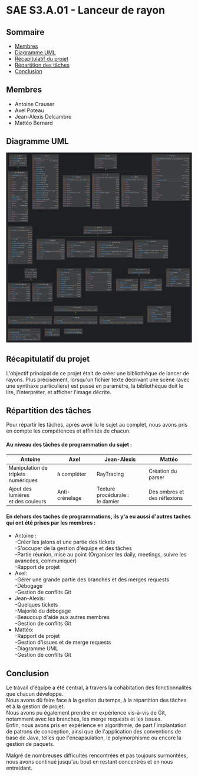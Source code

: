 # SAE S3.A.01 - Lanceur de rayon

  

## Sommaire

- [Membres](#Membres)
- [Diagramme UML](#Diagramme-UML)
- [Récapitulatif du projet](#Récapitulatif-du-projet)
- [Répartition des tâches](#Répartition-des-tâches)
- [Conclusion](#Conclusion)

  

## Membres
- Antoine Crauser
- Axel Poteau
- Jean-Alexis Delcambre
- Mattéo Bernard
  

## Diagramme UML

  

![diagramme](src/main/resources/uml.png "diagramme")

  

## Récapitulatif du projet

L'objectif principal de ce projet était de créer une bibliothèque de lancer de rayons.
Plus précisément, lorsqu'un fichier texte décrivant une scène (avec une synthaxe particulière) est passé en paramètre, la bibliothèque doit le lire, l'interpréter, et afficher l'image décrite.
  

## Répartition des tâches
Pour répartir les tâches, après avoir lu le sujet au complet, nous avons pris en compte les compétences et affinités de chacun. 

#### Au niveau des tâches de programmation du sujet :

| Antoine                                 | Axel           | Jean-Alexis                        | Mattéo                           |
|-----------------------------------------|----------------|------------------------------------|----------------------------------|
| Manipulation de <br>triplets numériques | à compléter    | RayTracing           | Création du parser               |
| Ajout des lumières <br>et des couleurs  | Anti-crénelage | Texture procédurale :<br>le damier | Des ombres et <br>des réflexions |

#### En dehors des taches de programmations, ils y'a eu aussi d'autres taches qui ont été prises par les membres :
- Antoine :<br>
	-Créer les jalons et une partie des tickets <br>
	-S'occuper de la gestion d'équipe et des tâches <br>
	-Partie réunion, mise au point (Organiser les daily, meetings, suivre les avancées, communiquer)<br>
	-Rapport de projet<br>
- Axel:<br>
	-Gérer une grande partie des branches et des merges requests<br>
	-Débogage <br>
	-Gestion de conflits Git
- Jean-Alexis:<br>
	-Quelques tickets<br>
	-Majorité du débogage<br>
	-Beaucoup d'aide aux autres membres<br>
	-Gestion de conflits Git
- Mattéo:<br>
	-Rapport de projet<br>
	-Gestion d'issues et de merge requests<br>
	-Diagramme UML<br>
	-Gestion de conflits Git
	

## Conclusion 

Le travail d'équipe a été central, à travers la cohabitation des fonctionnalités que chacun développe. <br>
Nous avons dû faire face à la gestion du temps, à la répartition des tâches et à la gestion de projet. <br>
Nous avons pu également prendre en expérience vis-à-vis de Git, notamment avec les branches, les merge requests et les issues. <br>
Enfin, nous avons pris en expérience en algorithmie, de part l'implantation de patrons de conception, ainsi que de l'application des conventions de base de Java, telles que l'encapsulation, le polymorphisme ou encore la gestion de paquets.

Malgré de nombreuses difficultés rencontrées et pas toujours surmontées, nous avons continué jusqu'au bout en restant concentrés et en nous entraidant.


	
